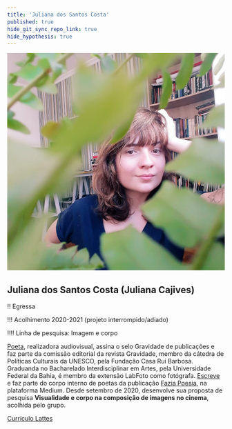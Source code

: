 ```yaml
---
title: 'Juliana dos Santos Costa'
published: true
hide_git_sync_repo_link: true
hide_hypothesis: true
---
```


![Fotografia de Juliana Cajives](../../imgs/JulianaCajives.jpg?resize=400&classes=center,s-circle)

## Juliana dos Santos Costa (Juliana Cajives)

!! Egressa

!!! Acolhimento 2020-2021 (projeto interrompido/adiado)

!!!! Linha de pesquisa: Imagem e corpo

[Poeta](https://medium.com/@cajives), realizadora audiovisual, assina o selo Gravidade de publicações e faz parte da comissão editorial da revista Gravidade, membro da cátedra de Políticas Culturais da UNESCO, pela Fundação Casa Rui Barbosa. Graduanda no Bacharelado Interdisciplinar em Artes, pela Universidade Federal da Bahia, é membro da extensão LabFoto como fotógrafa. [Escreve](https://medium.com/@cajives) e faz parte do corpo interno de poetas da publicação [Fazia Poesia](https://faziapoesia.com.br/), na plataforma Medium. Desde setembro de 2020, desenvolve sua proposta de pesquisa **Visualidade e corpo na composição de imagens no cinema**, acolhida pelo grupo.

[Currículo Lattes](http://lattes.cnpq.br/5287235873926351?classes=btn,btn-primary,btn-lg&target=_blank)